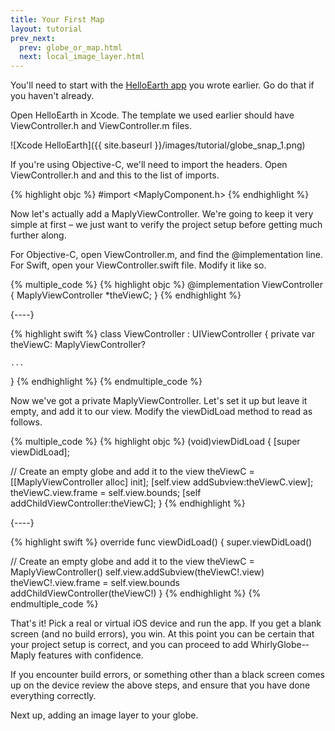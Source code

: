 ```yaml
---
title: Your First Map
layout: tutorial
prev_next:
  prev: globe_or_map.html
  next: local_image_layer.html
---
```


You'll need to start with the [HelloEarth app](hello_earth.html) you wrote earlier.  Go do that if you haven't already.

Open HelloEarth in Xcode.  The template we used earlier should have ViewController.h and ViewController.m files.

![Xcode HelloEarth]({{ site.baseurl }}/images/tutorial/globe_snap_1.png)

If you're using Objective-C, we'll need to import the headers. Open ViewController.h and and this to the list of imports.

{% highlight objc %}
#import <MaplyComponent.h>
{% endhighlight %}

Now let's actually add a MaplyViewController. We're going to keep it very simple at first – we just want to verify the project setup before getting much further along.

For Objective-C, open ViewController.m, and find the @implementation line.  For Swift, open your ViewController.swift file. Modify it like so.


{% multiple_code %}
  {% highlight objc %}
@implementation ViewController
{
  MaplyViewController *theViewC;
}
{% endhighlight %}

  {----}

  {% highlight swift %}
  class ViewController : UIViewController {
      private var theViewC: MaplyViewController?
    
    ...
  }
  {% endhighlight %}
{% endmultiple_code %}

Now we've got a private MaplyViewController. Let's set it up but leave it empty, and add it to our view. Modify the viewDidLoad method to read as follows.

{% multiple_code %}
  {% highlight objc %}
(void)viewDidLoad
{
  [super viewDidLoad];

  // Create an empty globe and add it to the view
  theViewC = [[MaplyViewController alloc] init];
  [self.view addSubview:theViewC.view];
  theViewC.view.frame = self.view.bounds;
  [self addChildViewController:theViewC];
}
  {% endhighlight %}

  {----}

  {% highlight swift %}
override func viewDidLoad() {
  super.viewDidLoad()
      
  // Create an empty globe and add it to the view
  theViewC = MaplyViewController()
  self.view.addSubview(theViewC!.view)
  theViewC!.view.frame = self.view.bounds
  addChildViewController(theViewC!)
}
  {% endhighlight %}
{% endmultiple_code %}

That's it! Pick a real or virtual iOS device and run the app. If you get a blank screen (and no build errors), you win. At this point you can be certain that your project setup is correct, and you can proceed to add WhirlyGlobe-­Maply features with confidence.

If you encounter build errors, or something other than a black screen comes up on the device review the above steps, and ensure that you have done everything correctly.

Next up, adding an image layer to your globe.
